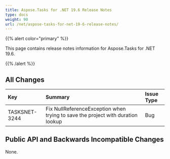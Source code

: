 ```yaml
---
title: Aspose.Tasks for .NET 19.6 Release Notes
type: docs
weight: 90
url: /net/aspose-tasks-for-net-19-6-release-notes/
---
```


{{% alert color="primary" %}} 

This page contains release notes information for Aspose.Tasks for .NET 19.6.

{{% /alert %}} 
## **All Changes**

|**Key**|**Summary**|**Issue Type**|
| :- | :- | :- |
|TASKSNET-3244|Fix NullReferenceException when trying to save the project with duration lookup|Bug|

## **Public API and Backwards Incompatible Changes**
None.
